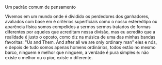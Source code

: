 Um padrão comum de pensamento

Vivemos em um mundo onde é dividido os perdedores dos ganhadores, avaliados com base em é critérios superficiais como o nosso estereótipo ou aparência física somos compelidos a sermos sermos tratados de formas diferentes por aqueles que acreditam nessa divisão, mas eu acredito que a realidade é justo o oposto, como diz na música de uma das minhas bandas favoritas: "Us and Them. And after all we are only ordinary man" eles e nós, e depois de tudo somos apenas homens ordinários, todos estão no mesmo barco, ninguem é melhor que ninguem, a verdade é pura simples é: não existe o melhor ou o pior, existe o diferente.
